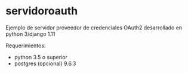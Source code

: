 # servidoroauth
Ejemplo de servidor proveedor de credenciales OAuth2 desarrollado en python 3/django 1.11

Requerimientos:
- python 3.5 o superior
- postgres (opcional) 9.6.3
